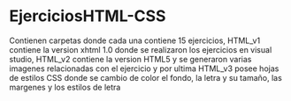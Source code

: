 # EjerciciosHTML-CSS
Contienen carpetas donde cada una contiene 15 ejercicios, HTML_v1 contiene la version xhtml 1.0 donde se realizaron los ejercicios en visual studio, HTML_v2 contiene la version HTML5 y se 
generaron varias imagenes relacionadas con el ejercicio y por ultima HTML_v3 posee hojas de estilos CSS donde se cambio de color el fondo, la letra y su tamaño, las margenes 
y los estilos de letra
